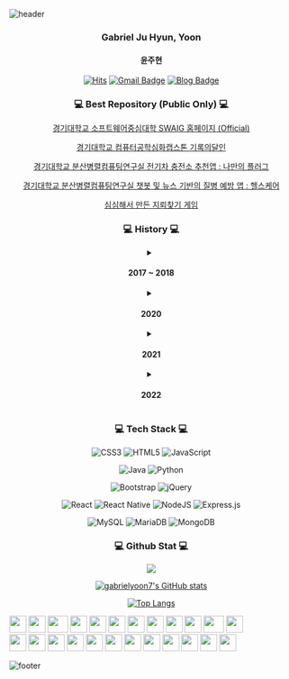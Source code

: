 ![header](https://capsule-render.vercel.app/api?type=waving&&color=gradient&height=100&section=header&fontSize=90)

<div align = "center">
    <h3>Gabriel Ju Hyun, Yoon</h3>
    <h4>윤주현</h4>

[![Hits](https://hits.seeyoufarm.com/api/count/incr/badge.svg?url=https%3A%2F%2Fgithub.com%2Fgabrielyoon7&count_bg=%2379C83D&title_bg=%23555555&icon=&icon_color=%23E7E7E7&title=hits&edge_flat=false)](https://hits.seeyoufarm.com) [![Gmail Badge](https://img.shields.io/badge/Gmail-d14836?style=flat-square&logo=Gmail&logoColor=white&link=mailto:gabrielyoon7@gmail.com)](mailto:gabrielyoon7@gmail.com)
[![Blog Badge](http://img.shields.io/badge/-Blog-green?style=flat-square&link=https://leirbag.tistory.com/)](https://leirbag.tistory.com/)
    

<h3>💻 Best Repository (Public Only) 💻</h3>

 	
[경기대학교 소프트웨어중심대학 SWAIG 홈페이지 (Official)](https://github.com/gabrielyoon7/webp2021)
    
[경기대학교 컴퓨터공학심화캡스톤 기록의달인](https://github.com/gabrielyoon7/GIDAL)
    
[경기대학교 분산병렬컴퓨팅연구실 전기차 충전소 추천앱 : 나만의 플러그](https://github.com/KGU-DCS-LAB/myPlug)
    
[경기대학교 분산병렬컴퓨팅연구실 챗봇 및 뉴스 기반의 질병 예방 앱 : 헬스케어](https://github.com/KGU-DCS-LAB/health_app)
    
[심심해서 만든 지뢰찾기 게임](https://github.com/gabrielyoon7/Minesweeper-by-Python3)
    

    
    
<h3>💻 History 💻</h3>

<details>
    <summary><h4> 2017 ~ 2018 </h4></summary>
    경기대학교 컴퓨터공학부 입학과 동시에 군휴학
</details>

<details>
    <summary><h4> 2020 </h4></summary>
    
경기대학교 감성SW교육센터 SW기초교과 튜터 / Python (`20.09 ~ 20.12`)
    
[경기대학교 컴퓨터공학부 홈페이지](http://cs.kyonggi.ac.kr) 관리 프로젝트 (CS-HOME) 5기 `팀장` (`20.10 ~ 21.02`)
</details>    
    
<details>
    <summary><h4> 2021 </h4></summary>
    
경기대학교 감성SW교육센터 SW기초교과 튜터 `대표` / Python (`21.03 ~ 21.06`)
    
[경기대학교 인공지능전공 홈페이지](http://ai.kyonggi.ac.kr) 제작 및 서비스 (CS-HOME)  (`21.01 ~ 21.02`)

[경기대학교 컴퓨터공학부 홈페이지](http://cs.kyonggi.ac.kr) 관리 프로젝트 (CS-HOME) 6기 `팀장` (`21.03 ~ 21.12`)
    
[경기대학교 컴퓨터공학부 홈페이지](http://ai.kyonggi.ac.kr) 사물함 신청 서비스 프로젝트 진행 (CS-HOME) (`21.03 ~ 21.06`)
    
2021-1 경기대학교 BARUN 문제해결 프로젝트 (세.나.페 팀) 우수상 (학과 홈페이지 사물함 신청 서비스) (`21.06`)

[경기대학교 소프트웨어중심대학 SWAIG 홈페이지](http://swaig.kyonggi.ac.kr:8080) 제작 및 서비스 (CS-HOME) (`21.06 ~ 21.08`)

경기대학교 AI컴퓨터공학부 분산병렬컴퓨팅연구실 학부연구생 (`21.07~`)

경기대학교 감성SW교육센터 SW기초교과 튜터 `대표` / Python (`21.09 ~ 21.12`)

경기대학교 AI컴퓨터공학부 객체지향프로그래밍 튜터 / Java (`21.09 ~ 21.12`)

[경기대학교 컴퓨터공학부 홈페이지](http://ai.kyonggi.ac.kr) 졸업 요건 분석 서비스 프로젝트 진행 (CS-HOME) (`21.09 ~ 21.12`)
    
2021-2 경기대학교 BARUN 문제해결 프로젝트 (세.나.페 팀) 장려상 (학과 홈페이지 졸업 요건 분석 서비스) (`21.12`)

2021-2 경기대학교 SW상상기업 (아보카도 팀) 장려상 : 중소기업/소상공인을 위한 웹 제작 플랫폼 (`21.10 ~ 21.11`)
    
2021 추계 한국정보기술학회 대학생논문경진대회 동상 : 자기 주도적 여행 계획수립을 위한 추천 시스템 설계 (`21.11`)

2021 경기대학교 진성애교양대학 감성SW교육센터 공로상 (`21.12`)
</details>    


<details>
    <summary><h4> 2022 </h4></summary>
    
[경기대학교 컴퓨터공학부 홈페이지](http://cs.kyonggi.ac.kr) 관리 프로젝트 (CS-HOME) 7기 기술지원 (`21.12 ~ 22.02`)
    
2022 하계 한국정보기술학회 대학생논문경진대회 은상 : 개인 맞춤형 질병 유추 챗봇 애플리케이션 설계 및 구현 (`22.06`)
    
2022-1 경기대학교 BARUN 문제해결 프로젝트 (닥터스트레인지 팀) 은상 (개인 맞춤형 질병 정보 제공 및 유추 시스템 개발) (`22.06`)
    
2022 하계 한국정보기술학회 대학생논문경진대회 동상 : 차세대 일기 작성 애플리케이션 설계 (`22.06`)
        
2022 하계 한국정보기술학회 대학생논문경진대회 동상 : 빅데이터 크롤링을 활용한 맞춤형 건강 뉴스 앱 (`22.06`)
    
</details>   

    
    
    
    
<h3>💻 Tech Stack 💻</h3>
    
![CSS3](https://img.shields.io/badge/css3-%231572B6.svg?style=for-the-badge&logo=css3&logoColor=white) ![HTML5](https://img.shields.io/badge/html5-%23E34F26.svg?style=for-the-badge&logo=html5&logoColor=white) ![JavaScript](https://img.shields.io/badge/javascript-%23323330.svg?style=for-the-badge&logo=javascript&logoColor=%23F7DF1E)
    
![Java](https://img.shields.io/badge/java-%23ED8B00.svg?style=for-the-badge&logo=java&logoColor=white) ![Python](https://img.shields.io/badge/python-3670A0?style=for-the-badge&logo=python&logoColor=ffdd54)
    
![Bootstrap](https://img.shields.io/badge/bootstrap-%23563D7C.svg?style=for-the-badge&logo=bootstrap&logoColor=white) ![jQuery](https://img.shields.io/badge/jquery-%230769AD.svg?style=for-the-badge&logo=jquery&logoColor=white)

![React](https://img.shields.io/badge/react-%2320232a.svg?style=for-the-badge&logo=react&logoColor=%2361DAFB) ![React Native](https://img.shields.io/badge/react_native-%2320232a.svg?style=for-the-badge&logo=react&logoColor=%2361DAFB)
![NodeJS](https://img.shields.io/badge/node.js-6DA55F?style=for-the-badge&logo=node.js&logoColor=white) ![Express.js](https://img.shields.io/badge/express.js-%23404d59.svg?style=for-the-badge&logo=express&logoColor=%2361DAFB) 

![MySQL](https://img.shields.io/badge/mysql-%2300f.svg?style=for-the-badge&logo=mysql&logoColor=white) ![MariaDB](https://img.shields.io/badge/MariaDB-003545?style=for-the-badge&logo=mariadb&logoColor=white) ![MongoDB](https://img.shields.io/badge/MongoDB-%234ea94b.svg?style=for-the-badge&logo=mongodb&logoColor=white)
    
<h3>💻 Github Stat 💻</h3>
    
![](https://github-profile-summary-cards.vercel.app/api/cards/profile-details?username=gabrielyoon7&theme=vue)

<!-- [![gabrielyoon7's wakatime stats](https://github-readme-stats.vercel.app/api/wakatime?username=gabrielyoon7)](https://github.com/anuraghazra/github-readme-stats) -->

[![gabrielyoon7's GitHub stats](https://github-readme-stats.vercel.app/api?username=gabrielyoon7)](https://github.com/anuraghazra/github-readme-stats)    
<!--     [![Top Langs](https://github-readme-stats.vercel.app/api/top-langs/?username=gabrielyoon7)](https://github.com/anuraghazra/github-readme-stats) -->

[![Top Langs](https://github-readme-stats.vercel.app/api/top-langs/?username=gabrielyoon7&layout=compact)](https://github.com/anuraghazra/github-readme-stats)
    
</div>
<div>
    <img src="https://cultofthepartyparrot.com/parrots/hd/githubparrot.gif" width="30" height="30"/>
    <img src="https://cultofthepartyparrot.com/flags/hd/indiaparrot.gif" width="30" height="30"/>
    <img src="https://cultofthepartyparrot.com/parrots/asyncparrot.gif" width="36" height="30"/>
    <img src="https://cultofthepartyparrot.com/parrots/exceptionallyfastparrot.gif" width="30" height="30"/>
    <img src="https://cultofthepartyparrot.com/parrots/hd/60fpsparrot.gif" width="30" height="30"/>
    <img src="https://cultofthepartyparrot.com/parrots/hd/jumpingparrot.gif" width="30" height="30"/>
    <img src="https://cultofthepartyparrot.com/parrots/hd/opensourceparrot.gif" width="30" height="30"/>
    <img src="https://cultofthepartyparrot.com/parrots/hd/dealwithitnowparrot.gif" width="30" height="30"/>
    <img src="https://cultofthepartyparrot.com/parrots/hd/hypnoparrotlight.gif" width="30" height="30"/>
    <img src="https://cultofthepartyparrot.com/parrots/databaseparrot.gif" width="30" height="30"/>
    <img src="https://cultofthepartyparrot.com/parrots/fixparrot.gif" width="36" height="30"/>
    <img src="https://cultofthepartyparrot.com/parrots/hd/laptop_parrot.gif" width="30" height="30"/>
</div>
<div>
    <img src="https://cultofthepartyparrot.com/parrots/hd/spinningparrot.gif" width="30" height="30"/>
    <img src="https://cultofthepartyparrot.com/parrots/hd/levitationparrot.gif" width="30" height="30"/>
    <img src="https://cultofthepartyparrot.com/parrots/hd/meldparrot.gif" width="30" height="30"/>
    <img src="https://cultofthepartyparrot.com/parrots/slomoparrot.gif" width="30" height="30"/>
    <img src="https://cultofthepartyparrot.com/parrots/hd/moonwalkingparrot.gif" width="30" height="30"/>
    <img src="https://cultofthepartyparrot.com/parrots/hd/stableparrot.gif" width="30" height="30"/>
    <img src="https://cultofthepartyparrot.com/parrots/hd/scienceparrot.gif" width="30" height="30"/>
    <img src="https://cultofthepartyparrot.com/parrots/hd/pirateparrot.gif" width="30" height="30"/>
    <img src="https://cultofthepartyparrot.com/parrots/hd/footballparrot.gif" width="30" height="30"/>
    <img src="https://cultofthepartyparrot.com/parrots/hd/illuminatiparrot.gif" width="30" height="30"/>
    <img src="https://cultofthepartyparrot.com/parrots/hd/hypnoparrotdark.gif" width="30" height="30"/>
    <img src="https://cultofthepartyparrot.com/parrots/hd/mustacheparrot.gif" width="30" height="30"/>
</div>
    
![footer](https://capsule-render.vercel.app/api?type=waving&&color=gradient&height=100&section=footer&fontSize=90)



